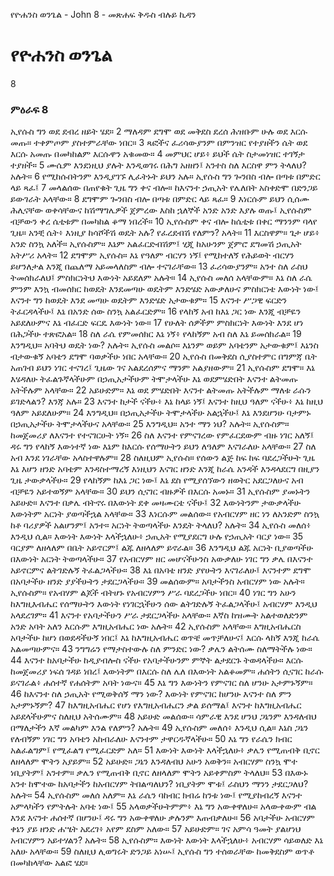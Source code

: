 ﻿
የዮሐንስ ወንጌል - John 8 - መጽሐፍ ቅዱስ ብሉይ ኪዳን
# የዮሐንስ ወንጌል
8
### ምዕራፍ 8
 ኢየሱስ ግን ወደ ደብረ ዘይት ሄደ።
2  ማለዳም ደግሞ ወደ መቅደስ ደረሰ ሕዝቡም ሁሉ ወደ እርሱ መጡ። ተቀምጦም ያስተምራቸው ነበር።
3  ጻፎችና ፈሪሳውያንም በምንዝር የተያዘችን ሴት ወደ እርሱ አመጡ በመካከልም እርሱዋን አቁመው።
4  መምህር ሆይ፥ ይህች ሴት ስታመነዝር ተገኝታ ተያዘች።
5  ሙሴም እንደነዚህ ያሉት እንዲወገሩ በሕግ አዘዘን፤ አንተስ ስለ እርስዋ ምን ትላለህ? አሉት።
6  የሚከሱበትንም እንዲያገኙ ሊፈትኑት ይህን አሉ። ኢየሱስ ግን ጐንበስ ብሎ በጣቱ በምድር ላይ ጻፈ፤
7  መላልሰው በጠየቁት ጊዜ ግን ቀና ብሎ። ከእናንተ ኃጢአት የሌለበት አስቀድሞ በድንጋይ ይውገራት አላቸው።
8  ደግሞም ጐንበስ ብሎ በጣቱ በምድር ላይ ጻፈ።
9  እነርሱም ይህን ሲሰሙ ሕሊናቸው ወቀሳቸውና ከሽማግሌዎች ጀምረው እስከ ኋለኞች አንድ አንድ እያሉ ወጡ፤ ኢየሱስም ብቻውን ቀረ ሴቲቱም በመካከል ቆማ ነበረች።
10  ኢየሱስም ቀና ብሎ ከሴቲቱ በቀር ማንንም ባላየ ጊዜ። አንቺ ሴት፥ እነዚያ ከሳሾችሽ ወዴት አሉ? የፈረደብሽ የለምን? አላት።
11  እርስዋም። ጌታ ሆይ፥ አንድ ስንኳ አለች። ኢየሱስም። እኔም አልፈርድብሽም፤ ሂጂ ከአሁንም ጀምሮ ደግመሽ ኃጢአት አትሥሪ አላት።
12  ደግሞም ኢየሱስ። እኔ የዓለም ብርሃን ነኝ፤ የሚከተለኝ የሕይወት ብርሃን ይሆንለታል እንጂ በጨለማ አይመላለስም ብሎ ተናገራቸው።
13  ፈሪሳውያንም። አንተ ስለ ራስህ ትመሰክራለህ፤ ምስክርነትህ እውነት አይደለም አሉት።
14  ኢየሱስ መለሰ አላቸውም። እኔ ስለ ራሴ ምንም እንኳ ብመሰክር ከወዴት እንደመጣሁ ወዴትም እንድሄድ አውቃለሁና ምስክርነቴ እውነት ነው፤ እናንተ ግን ከወዴት እንደ መጣሁ ወዴትም እንድሄድ አታውቁም።
15  እናንተ ሥጋዊ ፍርድን ትፈርዳላችሁ፤ እኔ በአንድ ሰው ስንኳ አልፈርድም።
16  የላከኝ አብ ከእኔ ጋር ነው እንጂ ብቻዬን አይደለሁምና እኔ ብፈርድ ፍርዴ እውነት ነው።
17  የሁለት ሰዎችም ምስክርነት እውነት እንደ ሆነ በሕጋችሁ ተጽፎአል።
18  ስለ ራሴ የምመሰክር እኔ ነኝ፥ የላከኝም አብ ስለ እኔ ይመሰክራል።
19  እንግዲህ። አባትህ ወዴት ነው? አሉት። ኢየሱስ መልሶ። እኔንም ወይም አባቴንም አታውቁም፤ እኔንስ ብታውቁኝ አባቴን ደግሞ ባወቃችሁ ነበር አላቸው።
20  ኢየሱስ በመቅደስ ሲያስተምር በግምጃ ቤት አጠገብ ይህን ነገር ተናገረ፤ ጊዜው ገና አልደረሰምና ማንም አልያዘውም።
21  ኢየሱስም ደግሞ። እኔ እሄዳለሁ ትፈልጉኛላችሁም በኃጢአታችሁም ትሞታላችሁ እኔ ወደምሄድበት እናንተ ልትመጡ አትችሉም አላቸው።
22  አይሁድም። እኔ ወደ ምሄድበት እናንተ ልትመጡ አትችሉም ማለቱ ራሱን ይገድላልን? እንጃ አሉ።
23  እናንተ ከታች ናችሁ፥ እኔ ከላይ ነኝ፤ እናንተ ከዚህ ዓለም ናችሁ፥ እኔ ከዚህ ዓለም አይደለሁም።
24  እንግዲህ። በኃጢአታችሁ ትሞታላችሁ አልኋችሁ፤ እኔ እንደሆንሁ ባታምኑ በኃጢአታችሁ ትሞታላችሁና አላቸው።
25  እንግዲህ። አንተ ማን ነህ? አሉት። ኢየሱስም። ከመጀመሪያ ለእናንተ የተናገርሁት ነኝ።
26  ስለ እናንተ የምናገረው የምፈርደውም ብዙ ነገር አለኝ፤ ዳሩ ግን የላከኝ እውነተኛ ነው እኔም ከእርሱ የሰማሁትን ይህን ለዓለም እናገራለሁ አላቸው።
27  ስለ አብ እንደ ነገራቸው አላስተዋሉም።
28  ስለዚህም ኢየሱስ። የሰውን ልጅ ከፍ ከፍ ባደረጋችሁት ጊዜ እኔ እሆን ዘንድ አባቴም እንዳስተማረኝ እነዚህን እናገር ዘንድ እንጂ ከራሴ አንዳች እንዳላደርግ በዚያን ጊዜ ታውቃላችሁ።
29  የላከኝም ከእኔ ጋር ነው፤ እኔ ደስ የሚያሰኘውን ዘወትር አደርጋለሁና አብ ብቻዬን አይተወኝም አላቸው።
30  ይህን ሲናገር ብዙዎች በእርሱ አመኑ።
31  ኢየሱስም ያመኑትን አይሁድ። እናንተ በቃሌ ብትኖሩ በእውነት ደቀ መዛሙርቴ ናችሁ፤
32  እውነትንም ታውቃላችሁ እውነትም አርነት ያወጣችኋል አላቸው።
33  እነርሱም መልሰው። የአብርሃም ዘር ነን ለአንድም ስንኳ ከቶ ባሪያዎች አልሆንም፤ አንተ። አርነት ትወጣላችሁ እንዴት ትላለህ? አሉት።
34  ኢየሱስ መለሰ፥ እንዲህ ሲል። እውነት እውነት እላችኋለሁ፥ ኃጢአት የሚያደርግ ሁሉ የኃጢአት ባርያ ነው።
35  ባርያም ለዘላለም በቤት አይኖርም፤ ልጁ ለዘላለም ይኖራል።
36  እንግዲህ ልጁ አርነት ቢያወጣችሁ በእውነት አርነት ትወጣላችሁ።
37  የአብርሃም ዘር መሆናችሁንስ አውቃለሁ ነገር ግን ቃሌ በእናንተ አይኖርምና ልትገድሉኝ ትፈልጋላችሁ።
38  እኔ በአባቴ ዘንድ ያየሁትን እናገራለሁ፤ እናንተም ደግሞ በአባታችሁ ዘንድ ያያችሁትን ታደርጋላችሁ።
39  መልሰውም። አባታችንስ አብርሃም ነው አሉት። ኢየሱስም። የአብሃም ልጆች ብትሆኑ የአብርሃምን ሥራ ባደረጋችሁ ነበር።
40  ነገር ግን አሁን ከእግዚእብሔር የሰማሁትን እውነት የነገርኋችሁን ሰው ልትገድሉኝ ትፈልጋላችሁ፤ አብርሃም እንዲህ አላደረገም።
41  እናንተ የአባታችሁን ሥራ ታደርጋላችሁ አላቸው። እኛስ ከዝሙት አልተወለድንም አንድ አባት አለን እርሱም እግዚአብሔር ነው አሉት።
42  ኢየሱስም አላቸው። እግዚአብሔርስ አባታችሁ ከሆነ በወደዳችሁኝ ነበር፤ እኔ ከእግዚአብሔር ወጥቼ መጥቻለሁና፤ እርሱ ላከኝ እንጂ ከራሴ አልመጣሁምና።
43  ንግግሬን የማታስተውሉ ስለ ምንድር ነው? ቃሌን ልትሰሙ ስለማትችሉ ነው።
44  እናንተ ከአባታችሁ ከዲያብሎስ ናችሁ የአባታችሁንም ምኞት ልታደርጉ ትወዳላችሁ። እርሱ ከመጀመሪያ ነፍሰ ገዳይ ነበረ፤ እውነትም በእርሱ ስለ ሌለ በእውነት አልቆመም። ሐሰትን ሲናገር ከራሱ ይናገራል፥ ሐሰተኛ የሐሰትም አባት ነውና።
45  እኔ ግን እውነትን የምናገር ስለ ሆንሁ አታምኑኝም።
46  ከእናንተ ስለ ኃጢአት የሚወቅሰኝ ማን ነው? እውነት የምናገር ከሆንሁ እናንተ ስለ ምን አታምኑኝም?
47  ከእግዚአብሔር የሆነ የእግዚአብሔርን ቃል ይሰማል፤ እናንተ ከእግዚአብሔር አይደላችሁምና ስለዚህ አትሰሙም።
48  አይሁድ መልሰው። ሳምራዊ እንደ ሆንህ ጋኔንም እንዳለብህ በማለታችን እኛ መልካም እንል የለምን? አሉት።
49  ኢየሱስም መለሰ፥ እንዲህ ሲል። እኔስ ጋኔን የለብኝም ነገር ግን አባቴን አከብራለሁ እናንተም ታዋርዱኛላችሁ።
50  እኔ ግን የራሴን ክብር አልፈልግም፤ የሚፈልግ የሚፈርድም አለ።
51  እውነት እውነት እላችኋለሁ፥ ቃሌን የሚጠብቅ ቢኖር ለዘላለም ሞትን አያይም።
52  አይሁድ። ጋኔን እንዳለብህ አሁን አወቅን። አብርሃም ስንኳ ሞተ ነቢያትም፤ አንተም። ቃሌን የሚጠብቅ ቢኖር ለዘላለም ሞትን አይቀምስም ትላለህ።
53  በእውኑ አንተ ከሞተው ከአባታችን ከአብርሃም ትበልጣለህን? ነቢያትም ሞቱ፤ ራስህን ማንን ታደርጋለህ? አሉት።
54  ኢየሱስም መለሰ አለም። እኔ ራሴን ባከብር ክብሬ ከንቱ ነው፤ የሚያከብረኝ እናንተ አምላካችን የምትሉት አባቴ ነው፤
55  አላወቃችሁትምም፥ እኔ ግን አውቀዋለሁ። አላውቀውም ብል እንደ እናንተ ሐሰተኛ በሆንሁ፤ ዳሩ ግን አውቀዋለሁ ቃሉንም እጠብቃለሁ።
56  አባታችሁ አብርሃም ቀኔን ያይ ዘንድ ሐሤት አደረገ፥ አየም ደስም አለው።
57  አይሁድም። ገና አምሳ ዓመት ያልሆነህ አብርሃምን አይተሃልን? አሉት።
58  ኢየሱስም። እውነት እውነት እላችኋለሁ፥ አብርሃም ሳይወለድ እኔ አለሁ አላቸው።
59  ስለዚህ ሊወግሩት ድንጋይ አነሡ፤ ኢየሱስ ግን ተሰወራቸው ከመቅደስም ወጥቶ በመካከላቸው አልፎ ሄደ። 
